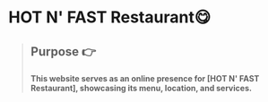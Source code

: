 # HOT N' FAST Restaurant😋
> ## Purpose 👉
> #### This website serves as an online presence for [HOT N' FAST Restaurant], showcasing its menu, location, and services.